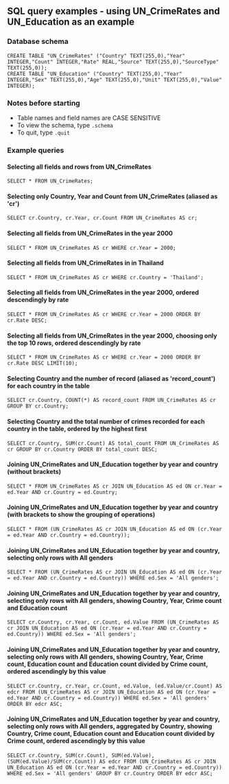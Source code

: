 ## SQL query examples - using UN_CrimeRates and UN_Education as an example

### Database schema

	CREATE TABLE "UN_CrimeRates" ("Country" TEXT(255,0),"Year" INTEGER,"Count" INTEGER,"Rate" REAL,"Source" TEXT(255,0),"SourceType" TEXT(255,0));
	CREATE TABLE "UN_Education" ("Country" TEXT(255,0),"Year" INTEGER,"Sex" TEXT(255,0),"Age" TEXT(255,0),"Unit" TEXT(255,0),"Value" INTEGER);

### Notes before starting

- Table names and field names are CASE SENSITIVE
- To view the schema, type `.schema`
- To quit, type `.quit`

### Example queries

#### Selecting all fields and rows from UN_CrimeRates

	SELECT * FROM UN_CrimeRates;

#### Selecting only Country, Year and Count from UN_CrimeRates (aliased as 'cr')

	SELECT cr.Country, cr.Year, cr.Count FROM UN_CrimeRates AS cr;

#### Selecting all fields from UN_CrimeRates in the year 2000

	SELECT * FROM UN_CrimeRates AS cr WHERE cr.Year = 2000;

#### Selecting all fields from UN_CrimeRates in in Thailand

	SELECT * FROM UN_CrimeRates AS cr WHERE cr.Country = 'Thailand';

#### Selecting all fields from UN_CrimeRates in the year 2000, ordered descendingly by rate

	SELECT * FROM UN_CrimeRates AS cr WHERE cr.Year = 2000 ORDER BY cr.Rate DESC;

#### Selecting all fields from UN_CrimeRates in the year 2000, choosing only the top 10 rows, ordered descendingly by rate

	SELECT * FROM UN_CrimeRates AS cr WHERE cr.Year = 2000 ORDER BY cr.Rate DESC LIMIT(10);

#### Selecting Country and the number of record (aliased as 'record_count') for each country in the table

	SELECT cr.Country, COUNT(*) AS record_count FROM UN_CrimeRates AS cr GROUP BY cr.Country;

#### Selecting Country and the total number of crimes recorded for each country in the table, ordered by the highest first

	SELECT cr.Country, SUM(cr.Count) AS total_count FROM UN_CrimeRates AS cr GROUP BY cr.Country ORDER BY total_count DESC;

#### Joining UN_CrimeRates and UN_Education together by year and country (without brackets)

	SELECT * FROM UN_CrimeRates AS cr JOIN UN_Education AS ed ON cr.Year = ed.Year AND cr.Country = ed.Country;

#### Joining UN_CrimeRates and UN_Education together by year and country (with brackets to show the grouping of operations)

	SELECT * FROM (UN_CrimeRates AS cr JOIN UN_Education AS ed ON (cr.Year = ed.Year AND cr.Country = ed.Country));

#### Joining UN_CrimeRates and UN_Education together by year and country, selecting only rows with All genders

	SELECT * FROM (UN_CrimeRates AS cr JOIN UN_Education AS ed ON (cr.Year = ed.Year AND cr.Country = ed.Country)) WHERE ed.Sex = 'All genders';

#### Joining UN_CrimeRates and UN_Education together by year and country, selecting only rows with All genders, showing Country, Year, Crime count and Education count

	SELECT cr.Country, cr.Year, cr.Count, ed.Value FROM (UN_CrimeRates AS cr JOIN UN_Education AS ed ON (cr.Year = ed.Year AND cr.Country = ed.Country)) WHERE ed.Sex = 'All genders';

#### Joining UN_CrimeRates and UN_Education together by year and country, selecting only rows with All genders, showing Country, Year, Crime count, Education count and Education count divided by Crime count, ordered ascendingly by this value

	SELECT cr.Country, cr.Year, cr.Count, ed.Value, (ed.Value/cr.Count) AS edcr FROM (UN_CrimeRates AS cr JOIN UN_Education AS ed ON (cr.Year = ed.Year AND cr.Country = ed.Country)) WHERE ed.Sex = 'All genders' ORDER BY edcr ASC;

#### Joining UN_CrimeRates and UN_Education together by year and country, selecting only rows with All genders, aggregated by Country, showing Country, Crime count, Education count and Education count divided by Crime count, ordered ascendingly by this value

	SELECT cr.Country, SUM(cr.Count), SUM(ed.Value), (SUM(ed.Value)/SUM(cr.Count)) AS edcr FROM (UN_CrimeRates AS cr JOIN UN_Education AS ed ON (cr.Year = ed.Year AND cr.Country = ed.Country)) WHERE ed.Sex = 'All genders' GROUP BY cr.Country ORDER BY edcr ASC;






